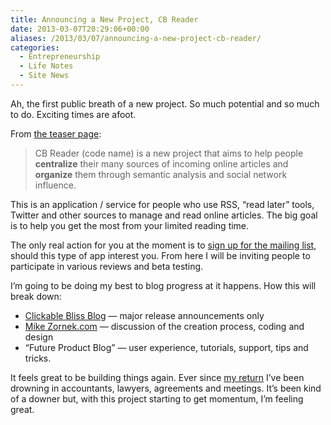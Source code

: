 ```yaml
---
title: Announcing a New Project, CB Reader
date: 2013-03-07T20:29:06+00:00
aliases: /2013/03/07/announcing-a-new-project-cb-reader/
categories:
  - Entrepreneurship
  - Life Notes
  - Site News
---
```


Ah, the first public breath of a new project. So much potential and so much to do. Exciting times are afoot.

From [the teaser page][1]:

> CB Reader (code name) is a new project that aims to help people **centralize** their many sources of incoming online articles and **organize** them through semantic analysis and social network influence.

This is an application / service for people who use RSS, &#8220;read later&#8221; tools, Twitter and other sources to manage and read online articles. The big goal is to help you get the most from your limited reading time.

The only real action for you at the moment is to [sign up for the mailing list][2], should this type of app interest you. From here I will be inviting people to participate in various reviews and beta testing.

I&#8217;m going to be doing my best to blog progress at it happens. How this will break down:

- [Clickable Bliss Blog][3] &#8212; major release announcements only
- [Mike Zornek.com][4] &#8212; discussion of the creation process, coding and design
- &#8220;Future Product Blog&#8221; &#8212; user experience, tutorials, support, tips and tricks.

It feels great to be building things again. Ever since [my return][5] I&#8217;ve been drowning in accountants, lawyers, agreements and meetings. It&#8217;s been kind of a downer but, with this project starting to get momentum, I&#8217;m feeling great.

[1]: http://clickablebliss.com/cbreader/
[2]: http://clickablebliss.com/cbreader/mailing_list.html
[3]: http://blog.clickablebliss.com/
[4]: http://mikezornek.com/
[5]: http://mikezornek.com/2013/01/29/catching-up-how-have-you-been/
